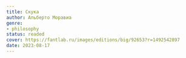 ```yaml
---
title: Скука
author: Альберто Моравиа
genre:
- philosophy
status: readed
cover: https://fantlab.ru/images/editions/big/92653?r=1492542897
date: 2023-08-17
---
```


